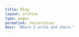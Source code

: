 ```yaml
---
title: Blog
layout: archive
type: pages
permalink: /en/archive/
desc: "Where I write and share."
---
```

